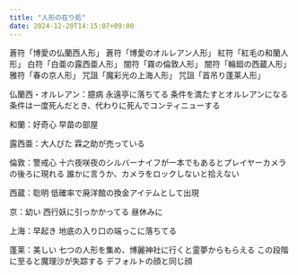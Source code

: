 ```yaml
---
title: "人形の在り処"
date: 2024-12-20T14:15:07+09:00
---
```

蒼符「博愛の仏蘭西人形」
蒼符「博愛のオルレアン人形」
紅符「紅毛の和蘭人形」
白符「白亜の露西亜人形」
闇符「霧の倫敦人形」
闇符「輪廻の西蔵人形」
雅符「春の京人形」
咒詛「魔彩光の上海人形」
咒詛「首吊り蓬莱人形」


仏蘭西・オルレアン：臆病
永遠亭に落ちてる
条件を満たすとオルレアンになる
条件は一度死んだとき、代わりに死んでコンティニューする

和蘭：好奇心
早苗の部屋

露西亜：大人びた
霖之助が売っている

倫敦：警戒心
十六夜咲夜のシルバーナイフが一本でもあるとプレイヤーカメラの後ろに現れる
誰かに言うか、カメラをロックしないと拾えない

西蔵：聡明
低確率で廃洋館の換金アイテムとして出現

京：幼い
西行妖に引っかかってる
昼休みに

上海：早起き
地底の入り口の端っこに落ちてる

蓬莱：美しい
七つの人形を集め、博麗神社に行くと霊夢からもらえる
この段階に至ると魔理沙が失踪する
デフォルトの顔と同じ顔
